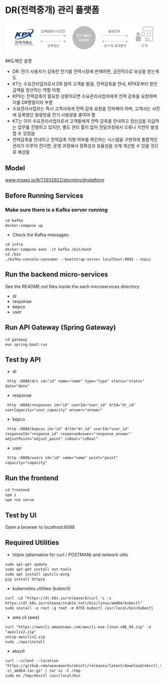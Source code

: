 # DR(전력중개) 관리 플랫폼 
![대체 텍스트](images/domain_info.png)

##도메인 설명
- DR: 전기 사용자가 감축한 전기를 전력시장에 판매하면, 금전적으로 보상을 받는제도
- KT는 수요관리업자로서 DR 참여 고객을 발굴, 전력감축을 안내, KPX로부터 받은 금액을 정산하는 역할 이행
- KPX는 전력감축이 필요한 상황이오면 수요관리사업자에게 전력 감축을 요청하며 이를 DR명령이라 부름
- 수요관리사업자는 즉시 고객사에게 전력 감축 요청을 전파해야 하며, 고객사는 사전에 등록했던 용량만큼 전기 사용량을 줄여야 함
- KT는 이미 수요관리사업자로서 고객들에게 전력 감축을 안내하고 정산금을 지급하는 업무를 진행하고 있지만, 별도 관리 툴이 없어 전달과정에서 오류나 지연이 발생할 수 있었음
- 전력감축을 안내하고 전력감축 이행 여부를 확인하는 시스템을 구현하여 통합적인 관리가 이루어 진다면, 운영 과정에서 정확성과 효율성을 크게 개선할 수 있을 것으로 예상됨

## Model
www.msaez.io/#/72932922/storming/drplatform

## Before Running Services
### Make sure there is a Kafka server running
```
cd kafka
docker-compose up
```
- Check the Kafka messages:
```
cd infra
docker-compose exec -it kafka /bin/bash
cd /bin
./kafka-console-consumer --bootstrap-server localhost:9092 --topic
```

## Run the backend micro-services
See the README.md files inside the each microservices directory:

- dr
- response
- kepco
- user


## Run API Gateway (Spring Gateway)
```
cd gateway
mvn spring-boot:run
```

## Test by API
- dr
```
 http :8088/drs id="id" name="name" type="type" status="status" date="date" 
```
- response
```
 http :8088/responses id="id" userId="user_id" drId="dr_id" userCapacity="user_capacity" answer="answer" 
```
- kepco
```
 http :8088/kepcos id="id" drId="dr_id" userId="user_id" responseId="response_id" responseAnswer="response_answer" adjustPoint="adjust_point" isReal="isReal" 
```
- user
```
 http :8088/users id="id" name="name" point="point" capacity="capacity" 
```


## Run the frontend
```
cd frontend
npm i
npm run serve
```

## Test by UI
Open a browser to localhost:8088

## Required Utilities

- httpie (alternative for curl / POSTMAN) and network utils
```
sudo apt-get update
sudo apt-get install net-tools
sudo apt install iputils-ping
pip install httpie
```

- kubernetes utilities (kubectl)
```
curl -LO "https://dl.k8s.io/release/$(curl -L -s https://dl.k8s.io/release/stable.txt)/bin/linux/amd64/kubectl"
sudo install -o root -g root -m 0755 kubectl /usr/local/bin/kubectl
```

- aws cli (aws)
```
curl "https://awscli.amazonaws.com/awscli-exe-linux-x86_64.zip" -o "awscliv2.zip"
unzip awscliv2.zip
sudo ./aws/install
```

- eksctl 
```
curl --silent --location "https://github.com/weaveworks/eksctl/releases/latest/download/eksctl_$(uname -s)_amd64.tar.gz" | tar xz -C /tmp
sudo mv /tmp/eksctl /usr/local/bin
```

